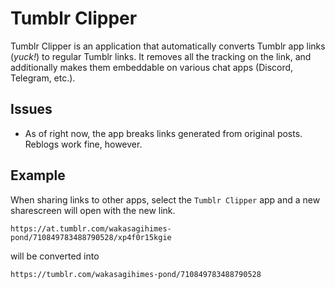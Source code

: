 # Tumblr Clipper
Tumblr Clipper is an application that automatically converts Tumblr app links (*yuck!*) to regular Tumblr links. It removes all the tracking on the link, and additionally makes them embeddable on various chat apps (Discord, Telegram, etc.).

## Issues
- As of right now, the app breaks links generated from original posts. Reblogs work fine, however.

## Example
When sharing links to other apps, select the `Tumblr Clipper` app and a new sharescreen will open with the new link.
```url
https://at.tumblr.com/wakasagihimes-pond/710849783488790528/xp4f0r15kgie
```
will be converted into
```{url}
https://tumblr.com/wakasagihimes-pond/710849783488790528
```
